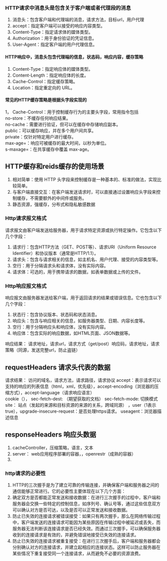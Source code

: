 ### HTTP请求中消息头是包含关于客户端或者代理段的消息
1. 消息头：包含客户端和代理端的消息，请求方法，目标url，用户代理
2. accept：指定客户端可以接受的响应内容类型。
3. Content-Type：指定请求体的媒体类型。
4. Authorization：用于身份验证的凭证信息。
5. User-Agent：指定客户端的用户代理信息。

#### HTTP响应中，消息头包含代理端的信息，状态码，响应内容，缓存策略
1. Content-Type：指定响应体的媒体类型。
2. Content-Length：指定响应体的长度。
3. Cache-Control：指定缓存策略。
4. Location：指定重定向的 URL。

#### 常见的HTTP缓存策略是根据头字段实现的
1， Cache-Control：用于控制缓存行为的主要头字段，常用指令包括</br>
no-store：不缓存任何响应结果。</br>
no-cache：需要进行验证，但可以在缓存中存储响应副本。</br>
public：可以缓存响应，并在多个用户间共享。</br>
private：仅针对特定用户进行缓存。</br>
max-age=<seconds>：响应可被缓存的最大时间，以秒为单位。</br>
s-maxage=<seconds>：在共享缓存中覆盖 max-age。</br>

## HTTP缓存和reids缓存的使用场景
1. 相对简单：使用 HTTP 头字段来控制缓存是一种基本的、标准的做法，实现比较简单。
2. 与客户端直接交互：在客户端发送请求时，可以直接通过设置响应头字段来控制缓存，不需要额外的中间件或服务。
3. 静态资源，强缓存，分布式和隐私敏感数据

### Http请求报文格式
请求报文由客户端发送给服务器，用于请求特定资源或执行特定操作。它包含以下几个字段：
1. 请求行：包含HTTP方法（GET、POST等）、请求URI（Uniform Resource Identifier）和协议版本（通常是HTTP/1.1）。
2. 请求头：包含与请求相关的信息，如主机名、用户代理、接受的内容类型等。
3. 空行：用于分隔请求头和请求体，没有实际内容。
4. 请求体：可选的，用于携带请求的数据，如表单数据或上传的文件。

### Http响应报文格式
响应报文由服务器发送给客户端，用于返回请求的结果或错误信息。它也包含以下几个字段：
1. 状态行：包含协议版本、状态码和状态消息。
2. 响应头：包含与响应相关的信息，如服务器类型、日期、内容长度等。
3. 空行：用于分隔响应头和响应体，没有实际内容。
4. 响应体：包含实际的响应数据，如HTML页面、JSON数据等。

响应结果： 请求地址，请求url，请求方式（get/post）响应码，请求地址，请求策略（同源，发送完整url，防止盗链）
## requestHeaders 请求头代表的数据
请求结果： 访问的域名，请求方法，请求路径，请求协议 accept：表示请求可以支持的响应的列表信息（html，xml，优先级），accept-encoding（浏览器的压缩方式），accept-language（请求响应语言）</br> cookie（），
sec-fetch-dest: （期望获取的文档）  sec-fetch-mode: 切换模式
site： 站点（发起的来源和目标资源的来源的关系，跨域同源） ，user（1表示true），upgrade-insecure-request：是否处理https请求。 useagent：浏览器描述信息

## responseHeaders 响应头数据
1. cacheController，压缩策略，语言，文本
2. server： web应用程序部署的容器，，openrestr（成熟的容器）
3. 


### http请求的必要性
1. HTTP的三次握手是为了建立可靠的传输连接，并确保客户端和服务器之间的通信能够正常进行。它的必要性主要体现在以下几个方面：
2. 确定双方是否都能正常发送和接收数据：在进行三次握手的过程中，客户端和服务器会交换一些特定的控制信息，如序列号、确认号等，通过这些信息双方可以确认对方是否可达，以及是否可以正常发送和接收数据。
3. 防止已失效的连接请求被错误接受：如果只有两次握手，那么在网络传输过程中，客户端发送的连接请求可能因为某些原因在传输过程中被延迟或丢失，而服务器无法判断该连接请求是否已经失效。而通过三次握手，可以确保服务器收到的连接请求是有效的，并避免错误地接受已失效的连接请求。
4. 防止已失效的连接请求被重复接受：在进行三次握手后，客户端和服务器都会分别确认对方的连接请求，并建立起相应的连接状态。这样可以防止服务器在某些情况下重复接受同一个连接请求，从而避免不必要的资源浪费。


